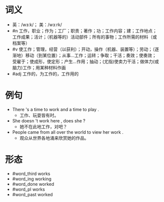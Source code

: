 # 词义
- 英：/wɜːk/； 美：/wɜːrk/
- #n 工作，职业；作为；工厂；职责；著作；功；工作内容；建；工作地点；工作成果；活计；（机器等的）活动部件；所有的事物；工作所需的材料（或档案等）
- #v 使工作；管理，经营（以获利）；开动，操作（机器、装置等）；劳动；（逐渐地）移动（到某位置）；从事…工作；运转；争取；干活；奏效；使奏效；受雇于；使成形，使定形；产生…作用；抽动；(尤指)使卖力干活；做体力(或脑力)工作；用某种材料作画
- #adj 工作的，为工作的，工作用的
# 例句
- There 's a time to work and a time to play .
	- 工作、玩耍皆有时。
- She doesn 't work here , does she ?
	- 她不在此地工作，对吧？
- People came from all over the world to view her work .
	- 观众从世界各地涌来欣赏她的作品。
# 形态
- #word_third works
- #word_ing working
- #word_done worked
- #word_pl works
- #word_past worked
